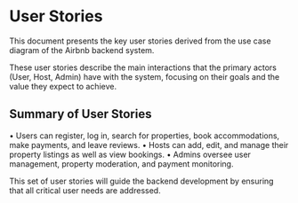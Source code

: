 # User Stories

This document presents the key user stories derived from the use case diagram of the Airbnb backend system.

These user stories describe the main interactions that the primary actors (User, Host, Admin) have with the system, focusing on their goals and the value they expect to achieve.

## Summary of User Stories

•⁠  ⁠Users can register, log in, search for properties, book accommodations, make payments, and leave reviews.
•⁠  ⁠Hosts can add, edit, and manage their property listings as well as view bookings.
•⁠  ⁠Admins oversee user management, property moderation, and payment monitoring.

This set of user stories will guide the backend development by ensuring that all critical user needs are addressed.